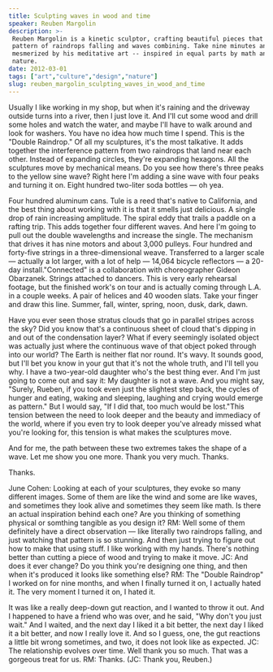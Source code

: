 ```yaml
---
title: Sculpting waves in wood and time
speaker: Reuben Margolin
description: >-
 Reuben Margolin is a kinetic sculptor, crafting beautiful pieces that move in the
 pattern of raindrops falling and waves combining. Take nine minutes and be
 mesmerized by his meditative art -- inspired in equal parts by math and
 nature.
date: 2012-03-01
tags: ["art","culture","design","nature"]
slug: reuben_margolin_sculpting_waves_in_wood_and_time
---
```


Usually I like working in my shop, but when it's raining and the driveway outside turns
into a river, then I just love it. And I'll cut some wood and drill some holes and watch
the water, and maybe I'll have to walk around and look for washers. You have no idea how
much time I spend. This is the "Double Raindrop." Of all my sculptures, it's the most
talkative. It adds together the interference pattern from two raindrops that land near
each other. Instead of expanding circles, they're expanding hexagons. All the sculptures
move by mechanical means. Do you see how there's three peaks to the yellow sine wave?
Right here I'm adding a sine wave with four peaks and turning it on. Eight hundred
two-liter soda bottles — oh yea. 

Four hundred aluminum cans. Tule is a reed that's native to California, and the best thing
about working with it is that it smells just delicious. A single drop of rain increasing
amplitude. The spiral eddy that trails a paddle on a rafting trip. This adds together four
different waves. And here I'm going to pull out the double wavelengths and increase the
single. The mechanism that drives it has nine motors and about 3,000 pulleys. Four hundred
and forty-five strings in a three-dimensional weave. Transferred to a larger scale —
actually a lot larger, with a lot of help — 14,064 bicycle reflectors — a 20-day
install."Connected" is a collaboration with choreographer Gideon Obarzanek. Strings
attached to dancers. This is very early rehearsal footage, but the finished work's on tour
and is actually coming through L.A. in a couple weeks. A pair of helices and 40 wooden
slats. Take your finger and draw this line. Summer, fall, winter, spring, noon, dusk,
dark, dawn.

Have you ever seen those stratus clouds that go in parallel stripes across the sky? Did
you know that's a continuous sheet of cloud that's dipping in and out of the condensation
layer? What if every seemingly isolated object was actually just where the continuous wave
of that object poked through into our world? The Earth is neither flat nor round. It's
wavy. It sounds good, but I'll bet you know in your gut that it's not the whole truth, and
I'll tell you why. I have a two-year-old daughter who's the best thing ever. And I'm just
going to come out and say it: My daughter is not a wave. And you might say, "Surely,
Rueben, if you took even just the slightest step back, the cycles of hunger and eating,
waking and sleeping, laughing and crying would emerge as pattern." But I would say, "If I
did that, too much would be lost."This tension between the need to look deeper and the
beauty and immediacy of the world, where if you even try to look deeper you've already
missed what you're looking for, this tension is what makes the sculptures
move.

And for me, the path between these two extremes takes the shape of a wave. Let me show you
one more. Thank you very much. Thanks. 

Thanks.

June Cohen: Looking at each of your sculptures, they evoke so many different images. Some
of them are like the wind and some are like waves, and sometimes they look alive and
sometimes they seem like math. Is there an actual inspiration behind each one? Are you
thinking of something physical or somthing tangible as you design it? RM: Well some of them
definitely have a direct observation — like literally two raindrops falling, and just
watching that pattern is so stunning. And then just trying to figure out how to make that
using stuff. I like working with my hands. There's nothing better than cutting a piece of
wood and trying to make it move. JC: And does it ever change? Do you think you're designing
one thing, and then when it's produced it looks like something else? RM: The "Double
Raindrop" I worked on for nine months, and when I finally turned it on, I actually hated
it. The very moment I turned it on, I hated it.

It was like a really deep-down gut reaction, and I wanted to throw it out. And I happened
to have a friend who was over, and he said, "Why don't you just wait." And I waited, and
the next day I liked it a bit better, the next day I liked it a bit better, and now I
really love it. And so I guess, one, the gut reactions a little bit wrong sometimes, and
two, it does not look like as expected. JC: The relationship evolves over time. Well thank
you so much. That was a gorgeous treat for us. RM: Thanks. (JC: Thank you,
Reuben.)

<!--
ad_duration=3.33
comment_count=69
event="TED2012"
external_start_time=0
intro_duration=11.82
is_subtitle_required="False"
is_talk_featured="True"
language="en"
language_swap="False"
native_language="en"
number_of_related_talks=6
number_of_speakers=1
number_of_subtitled_videos=27
number_of_tags=4
number_of_talk_download_languages=27
number_of_talk_more_resources=0
number_of_talk_recommendations=0
number_of_talks_take_actions=0
post_ad_duration=0.83
published_timestamp="2012-05-02 15:00:12"
recording_date="2012-03-01"
speaker_description="Kinetic sculptor"
speaker_is_published=1
speaker_name="Reuben Margolin"
speaker_what_others_say="It's not like I'm trying to copy nature -- I'm trying to relate to it."
talk_name="Sculpting waves in wood and time"
talks_tags=["art","culture","design","nature"]
url_audio="https://download.ted.com/talks/ReubenMargolin_2012.mp3?apikey=acme-roadrunner"
url_photo_speaker="https://pe.tedcdn.com/images/ted/a14b627be5fcff27e1d7ae4f8216f0505ab61615_254x191.jpg"
url_photo_talk="https://pe.tedcdn.com/images/ted/75b524a6441a6a0f56f9e67acaf69f788297210e_800x600.jpg"
url_webpage="https://www.ted.com/talks/reuben_margolin_sculpting_waves_in_wood_and_time"
video_type_name="TED Stage Talk"
-->